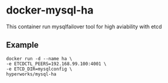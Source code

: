 # docker-mysql-ha

This container run mysqlfailover tool for high aviability with etcd

## Example

```
docker run -d --name ha \
-e ETCDCTL_PEERS=192.168.99.100:4001 \
-e ETCD_DIR=mysqlconfig \
hyperworks/mysql-ha
```
